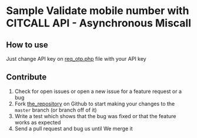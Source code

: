 # Sample Validate mobile number with CITCALL API - Asynchronous Miscall
How to use
------------

Just change API key on [req_otp.php](https://github.com/mchairul/citcallsamplephphtml/blob/master/req_otp.php) file with your API key

Contribute
----------

1. Check for open issues or open a new issue for a feature request or a bug
2. Fork [the_repository][] on Github to start making your changes to the
    `master` branch (or branch off of it)
3. Write a test which shows that the bug was fixed or that the feature works as expected
4. Send a pull request and bug us until We merge it

[the_repository]: https://github.com/mchairul/citcallsamplephphtml